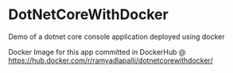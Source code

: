 # DotNetCoreWithDocker
Demo of a dotnet core console application deployed using docker 

Docker Image for this app committed in DockerHub @ https://hub.docker.com/r/ramyadlapalli/dotnetcorewithdocker/
